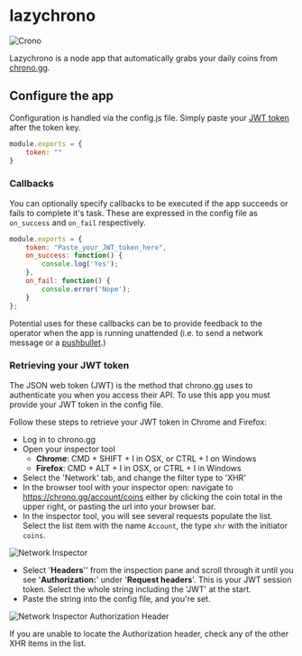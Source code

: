 # lazychrono
![Crono](https://i.imgur.com/MFT6uhi.png)

Lazychrono is a node app that automatically grabs your daily coins from [chrono.gg](http://chrono.gg).


## Configure the app

Configuration is handled via the config.js file. Simply paste your [JWT token](#get_jwt) after the token key.
```js
module.exports = {
	token: ""
}
```

### Callbacks
You can optionally specify callbacks to be executed if the app succeeds or fails to complete it's task. These are expressed in the config file as ```on_success``` and ```on_fail``` respectively.
```js
module.exports = {
	token: "Paste_your_JWT_token_here",
	on_success: function() {
		console.log('Yes');
	},
	on_fail: function() {
		console.error('Nope');
	}
};
```
Potential uses for these callbacks can be to provide feedback to the operator when the app is running unattended (i.e. to send a network message or a [pushbullet](https://www.pushbullet.com/).)


### Retrieving your JWT token <a name="get_jwt"></a>
The JSON web token (JWT) is the method that chrono.gg uses to authenticate you when you access their API. To use this app you must provide your JWT token in the config file.

Follow these steps to retrieve your JWT token in Chrome and Firefox:

- Log in to chrono.gg
- Open your inspector tool 
	- **Chrome**: CMD + SHIFT + I in OSX, or CTRL + I on Windows
	- **Firefox**: CMD + ALT + I in OSX, or CTRL + I in Windows
- Select the 'Network' tab, and change the filter type to 'XHR'
- In the browser tool with your inspector open: navigate to https://chrono.gg/account/coins either by clicking the coin total in the upper right, or pasting the url into your browser bar.
- In the inspector tool, you will see several requests populate the list. Select the list item with the name ```Account```, the type ```xhr``` with the initiator ```coins```.

![Network Inspector](https://i.imgur.com/i0BhtzQ.jpg)

- Select '**Headers**'' from the inspection pane and scroll through it until you see  '**Authorization:**' under '**Request headers**'. This is your JWT session token. Select the whole string including the 'JWT' at the start.
- Paste the string into the config file, and you're set.

![Network Inspector Authorization Header](https://i.imgur.com/L61EOiy.jpg)

If you are unable to locate the Authorization header, check any of the other XHR items in the list.
